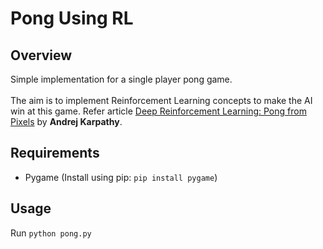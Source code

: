 # Pong Using RL 

## Overview
Simple implementation for a single player pong game.
<br><br>
The aim is to implement Reinforcement Learning concepts to make the AI win at this game. Refer article [Deep Reinforcement Learning: Pong from Pixels](http://karpathy.github.io/2016/05/31/rl/) by <b>Andrej Karpathy</b>.

## Requirements
- Pygame (Install using pip: ``pip install pygame``)

## Usage
Run ``python pong.py``